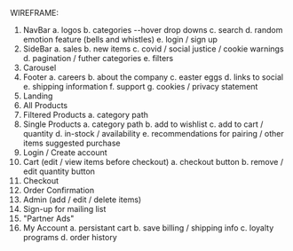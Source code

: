 WIREFRAME:
  1. NavBar
    a. logos
    b. categories
      --hover drop downs
    c. search
    d. random emotion feature (bells and whistles)
    e. login / sign up
  2. SideBar
    a. sales
    b. new items
    c. covid / social justice / cookie warnings
    d. pagination / futher categories
    e. filters
  3. Carousel
  4. Footer
    a. careers
    b. about the company
    c. easter eggs
    d. links to social
    e. shipping information
    f. support
    g. cookies / privacy statement
  5. Landing
  6. All Products
  7. Filtered Products
    a. category path
  8. Single Products
    a. category path
    b. add to wishlist
    c. add to cart / quantity
    d. in-stock / availability
    e. recommendations for pairing / other items suggested purchase
  9. Login / Create account
  10. Cart (edit / view items before checkout)
    a. checkout button
    b. remove / edit quantity button
  11. Checkout
  12. Order Confirmation
  13. Admin (add / edit / delete items)
  14. Sign-up for mailing list
  15. "Partner Ads"
  16. My Account
    a. persistant cart
    b. save billing / shipping info
    c. loyalty programs
    d. order history
